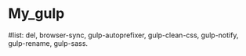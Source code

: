 # My_gulp

#list:
  del,
  browser-sync,
  gulp-autoprefixer,
  gulp-clean-css,
  gulp-notify,
  gulp-rename,
  gulp-sass.

